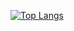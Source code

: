 [![Top Langs](https://github-readme-stats.vercel.app/api/top-langs/?username=jarno171&theme=dracula)](https://github.com/jarno171/github-readme-stats) 

